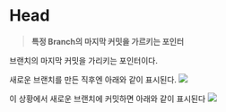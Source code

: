 # Head

> **특정 Branch의 마지막 커밋을 가르키는 포인터**

브랜치의 마지막 커밋을 가리키는 포인터이다.

새로운 브랜치를 만든 직후엔 아래와 같이 표시된다.
![](https://img1.daumcdn.net/thumb/R1280x0/?scode=mtistory2&fname=https%3A%2F%2Fblog.kakaocdn.net%2Fdn%2F5yAui%2FbtrpJX6nFya%2FBSxVKC2A1DVCOxVj3JlMk1%2Fimg.png)

이 상황에서 새로운 브랜치에 커밋하면 아래와 같이 표시된다
![](https://img1.daumcdn.net/thumb/R1280x0/?scode=mtistory2&fname=https%3A%2F%2Fblog.kakaocdn.net%2Fdn%2FuDbcR%2FbtrpKEerwyf%2FXsrTNpN0VpvA4DJKWiSkwK%2Fimg.png)
